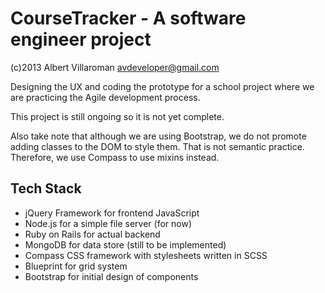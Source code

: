 # CourseTracker - A software engineer project
(c)2013 Albert Villaroman <avdeveloper@gmail.com>

Designing the UX and coding the prototype for a school project where we are practicing the Agile development process.

This project is still ongoing so it is not yet complete.

Also take note that although we are using Bootstrap, we do not promote adding classes to the DOM to style them. That is not semantic practice. Therefore, we use Compass to use mixins instead.

## Tech Stack
* jQuery Framework for frontend JavaScript
* Node.js for a simple file server (for now)
* Ruby on Rails for actual backend
* MongoDB for data store (still to be implemented)
* Compass CSS framework with stylesheets written in SCSS
* Blueprint for grid system
* Bootstrap for initial design of components

